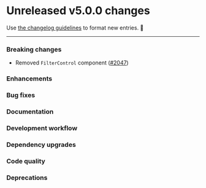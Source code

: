 # Unreleased v5.0.0 changes

Use [the changelog guidelines](https://git.io/polaris-changelog-guidelines) to format new entries. 💜

---

### Breaking changes

- Removed `FilterControl` component ([#2047](https://github.com/Shopify/polaris-react/pull/2047))

### Enhancements

### Bug fixes

### Documentation

### Development workflow

### Dependency upgrades

### Code quality

### Deprecations
